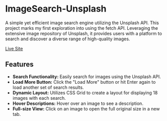 # ImageSearch-Unsplash

A simple yet efficient image search engine utilizing the Unsplash API. This project marks my first exploration into using the fetch API. Leveraging the extensive image repository of Unsplash, it provides users with a platform to search and discover a diverse range of high-quality images.

[Live Site](https://image-search-unsplash-eight.vercel.app/)

## Features

- **Search Functionality:** Easily search for images using the Unsplash API.
- **Load More Button:** Click the "Load More" button or hit Enter again to load another set of search results.
- **Dynamic Layout:** Utilizes CSS Grid to create a layout for displaying 18 images with each search.
- **Hover Descriptions:** Hover over an image to see a description.
- **Full-size View:** Click on an image to open the full original size in a new tab.
